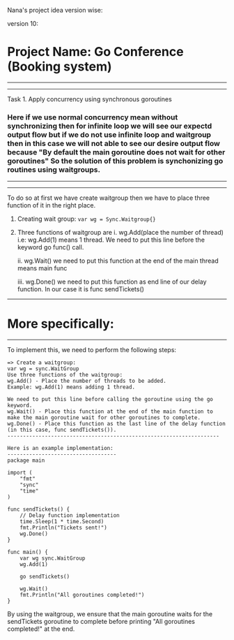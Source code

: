 Nana's project idea version wise:

version 10:
# Project Name: Go Conference (Booking system)
-----------------------------------------------
---
Task 1. Apply concurrency using synchronous goroutines

### Here if we use normal concurrency mean without synchronizing then for infinite loop we will see our expectd output flow but if we do not use infinite loop and waitgroup then in this case we will not able to see our desire output flow because "By default the main goroutine does not wait for other goroutines" So the solution of this problem is synchonizing go routines using waitgroups.
---
---
To do so at first we have create waitgroup then we have to place three function of it in the right place.

1. Creating wait group:
```var wg = Sync.Waitgroup{}```

2. Three functions of waitgroup are 
   i. wg.Add(place the number of thread) i.e: wg.Add(1) means 1 thread. We need to put this line before the keyword go func() call.
   
   ii. wg.Wait() we need to put this function at the end of the main thread means main func

   iii. wg.Done() we need to put this function as end line of our delay function. In our case it is func sendTickets()

---

# More specifically:
-----------------
To implement this, we need to perform the following steps:
```
=> Create a waitgroup:
var wg = sync.WaitGroup
Use three functions of the waitgroup:
wg.Add() - Place the number of threads to be added.
Example: wg.Add(1) means adding 1 thread.

We need to put this line before calling the goroutine using the go keyword.
wg.Wait() - Place this function at the end of the main function to make the main goroutine wait for other goroutines to complete.
wg.Done() - Place this function as the last line of the delay function (in this case, func sendTickets()).
--------------------------------------------------------------------

Here is an example implementation:
-----------------------------------
package main

import (
	"fmt"
	"sync"
	"time"
)

func sendTickets() {
	// Delay function implementation
	time.Sleep(1 * time.Second)
	fmt.Println("Tickets sent!")
	wg.Done()
}

func main() {
	var wg sync.WaitGroup
	wg.Add(1)

	go sendTickets()

	wg.Wait()
	fmt.Println("All goroutines completed!")
}
```
By using the waitgroup, we ensure that the main goroutine waits for the sendTickets goroutine to complete before printing "All goroutines completed!" at the end.
